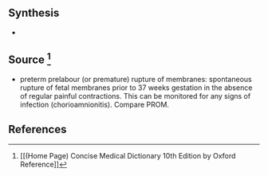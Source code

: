 ## Synthesis
- 
## Source [^1]
- preterm prelabour (or premature) rupture of membranes: spontaneous rupture of fetal membranes prior to 37 weeks gestation in the absence of regular painful contractions. This can be monitored for any signs of infection (chorioamnionitis). Compare PROM.
## References

[^1]: [[(Home Page) Concise Medical Dictionary 10th Edition by Oxford Reference]]